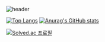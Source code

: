 ![header](https://capsule-render.vercel.app/api?type=Rounded&color=auto&height=300&section=header&text=Sunny_Lee%20&fontSize=90)

[![Top Langs](https://github-readme-stats.vercel.app/api/top-langs/?username=sunnyineverywherelayout=compact)](https://github.com/sunnyineverywhere/github-readme-stats)  [![Anurag's GitHub stats](https://github-readme-stats.vercel.app/api?username=sunnyineverywhere)](https://github.com/sunnyineverywhere/github-readme-stats)



[![Solved.ac
프로필](http://mazassumnida.wtf/api/v2/generate_badge?boj=sunnyleewin)](https://solved.ac/sunnyleewin)

